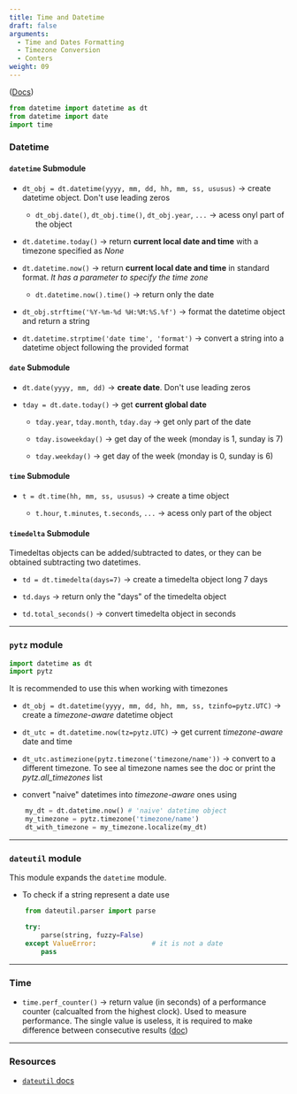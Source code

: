 ```yaml
---
title: Time and Datetime
draft: false
arguments:
  - Time and Dates Formatting
  - Timezone Conversion
  - Conters
weight: 09
---
```


([Docs](https://docs.python.org/3/library/datetime.html))

```py
from datetime import datetime as dt
from datetime import date
import time
```

### Datetime

#### `datetime` Submodule

- `dt_obj = dt.datetime(yyyy, mm, dd, hh, mm, ss, ususus)` &rarr; create datetime object. Don't use leading zeros

    - `dt_obj.date()`, `dt_obj.time()`, `dt_obj.year`, `...` &rarr; acess onyl part of the object 

- `dt.datetime.today()` &rarr; return **current local date and time** with a timezone specified as _None_

- `dt.datetime.now()` &rarr; return **current local date and time** in standard format. _It has a parameter to specify the time zone_

    - `dt.datetime.now().time()` &rarr; return only the date

- `dt_obj.strftime('%Y-%m-%d %H:%M:%S.%f')` &rarr; format the datetime object and return a string

- `dt.datetime.strptime('date time', 'format')` &rarr; convert a string into a datetime object following the provided format

#### `date` Submodule

- `dt.date(yyyy, mm, dd)` &rarr; **create date**. Don't use leading zeros

- `tday = dt.date.today()` &rarr; get **current global date**

    - `tday.year`, `tday.month`, `tday.day` &rarr; get only part of the date

    - `tday.isoweekday()` &rarr; get day of the week (monday is 1, sunday is 7)

    - `tday.weekday()` &rarr; get day of the week (monday is 0, sunday is 6)

#### `time` Submodule

- `t = dt.time(hh, mm, ss, ususus)` &rarr; create a time object

    - `t.hour`, `t.minutes`, `t.seconds`, `...` &rarr; acess only part of the object

#### `timedelta` Submodule

Timedeltas objects can be added/subtracted to dates, or they can be obtained subtracting two datetimes.

- `td = dt.timedelta(days=7)` &rarr; create a timedelta object long 7 days

- `td.days` &rarr; return only the "days" of the timedelta object

- `td.total_seconds()` &rarr; convert timedelta object in seconds

* * *

### `pytz` module

```py
import datetime as dt
import pytz
```

It is recommended to use this when working with timezones 

- `dt_obj = dt.datetime(yyyy, mm, dd, hh, mm, ss, tzinfo=pytz.UTC)` &rarr; create a _timezone-aware_ datetime object

- `dt_utc = dt.datetime.now(tz=pytz.UTC)` &rarr; get current _timezone-aware_ date and time

- `dt_utc.astimezione(pytz.timezone('timezone/name'))` &rarr; convert to a different timezone. To see al timezone names see the doc or print the *pytz.all_timezones* list

- convert "naive" datetimes into _timezone-aware_ ones using
```py
    my_dt = dt.datetime.now() # 'naive' datetime object
    my_timezone = pytz.timezone('timezone/name')
    dt_with_timezone = my_timezone.localize(my_dt)
```

* * *

### `dateutil` module

This module expands the `datetime` module.

- To check if a string represent a date use

```py
    from dateutil.parser import parse

    try:
        parse(string, fuzzy=False)
    except ValueError:              # it is not a date
        pass
```

* * *

### Time

- `time.perf_counter()` &rarr; return value (in seconds) of a performance counter (calcualted from the highest clock). Used to measure performance. The single value is useless, it is required to make difference between consecutive results ([doc](https://docs.python.org/3/library/time.html#time.perf_counter))

* * *

### Resources

- [`dateutil` docs](https://dateutil.readthedocs.io/en/stable/)
